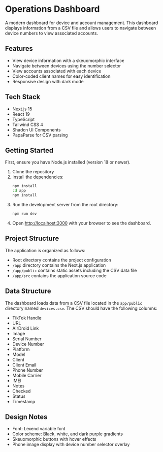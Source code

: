 # Operations Dashboard

A modern dashboard for device and account management. This dashboard displays information from a CSV file and allows users to navigate between device numbers to view associated accounts.

## Features

- View device information with a skeuomorphic interface
- Navigate between devices using the number selector
- View accounts associated with each device
- Color-coded client names for easy identification
- Responsive design with dark mode

## Tech Stack

- Next.js 15
- React 19
- TypeScript
- Tailwind CSS 4
- Shadcn UI Components
- PapaParse for CSV parsing

## Getting Started

First, ensure you have Node.js installed (version 18 or newer).

1. Clone the repository
2. Install the dependencies:
   ```bash
   npm install
   cd app
   npm install
   ```
3. Run the development server from the root directory:
   ```bash
   npm run dev
   ```
4. Open [http://localhost:3000](http://localhost:3000) with your browser to see the dashboard.

## Project Structure

The application is organized as follows:
- Root directory contains the project configuration
- `/app` directory contains the Next.js application
- `/app/public` contains static assets including the CSV data file
- `/app/src` contains the application source code

## Data Structure

The dashboard loads data from a CSV file located in the `app/public` directory named `devices.csv`. The CSV should have the following columns:

- TikTok Handle
- URL
- AirDroid Link
- Image
- Serial Number
- Device Number
- Platform
- Model
- Client
- Client Email
- Phone Number
- Mobile Carrier
- IMEI
- Notes
- Checked
- Status
- Timestamp

## Design Notes

- Font: Lexend variable font
- Color scheme: Black, white, and dark purple gradients
- Skeuomorphic buttons with hover effects
- Phone image display with device number selector overlay 